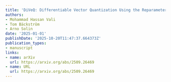 ```yaml
---
title: 'DiVeQ: Differentiable Vector Quantization Using the Reparameterization Trick'
authors:
- Mohammad Hassan Vali
- Tom Bäckström
- Arno Solin
date: '2025-01-01'
publishDate: '2025-10-20T11:47:37.664373Z'
publication_types:
- manuscript
links:
- name: arXiv
  url: https://arxiv.org/abs/2509.26469
- name: URL
  url: https://arxiv.org/abs/2509.26469
---
```

